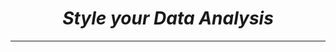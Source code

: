 <i><h1 align='center'>Style your Data Analysis</h1></i>
<hr>

[](https://github.com/TrentinoS/Visualization/blob/main/20.%20Style%20your%20Data%20Analysis/Style%20your%20Data%20Analysis.ipynb)
